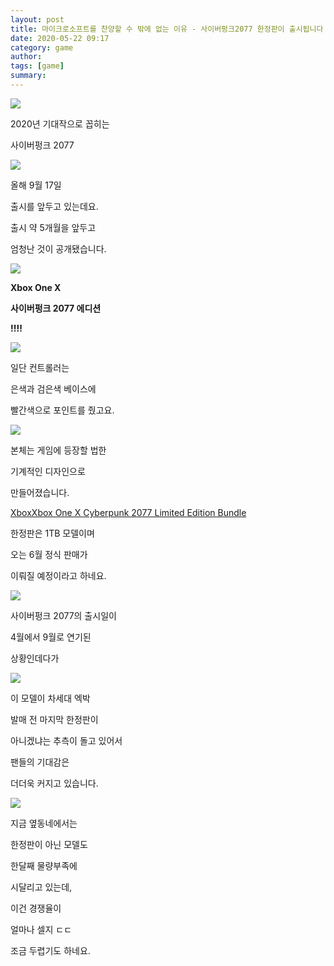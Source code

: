 ```yaml
---
layout: post
title: 마이크로소프트를 찬양할 수 밖에 없는 이유 - 사이버펑크2077 한정판이 출시됩니다
date: 2020-05-22 09:17
category: game
author: 
tags: [game]
summary: 
---
```



  
![](https://img1.daumcdn.net/thumb/R720x0/?fname=https%3A%2F%2Ft1.daumcdn.net%2Fliveboard%2Fpnn%2F5ac25ef907d143d6846b318a6762a04f.JPG)

2020년 기대작으로 꼽히는

사이버펑크 2077

![](https://img1.daumcdn.net/thumb/R720x0/?fname=https%3A%2F%2Ft1.daumcdn.net%2Fliveboard%2Fpnn%2F4b542bb9a9f94c72ad834acd5cb865ec.jpg)

올해 9월 17일

출시를 앞두고 있는데요.

  

출시 약 5개월을 앞두고

엄청난 것이 공개됐습니다.

![](https://img1.daumcdn.net/thumb/R720x0/?fname=https%3A%2F%2Ft1.daumcdn.net%2Fliveboard%2Fpnn%2F1d8af491a9ea44389e1964b8796aa1b9)

**Xbox One X**

**사이버펑크 2077 에디션**

**!!!!**

![](https://img1.daumcdn.net/thumb/R720x0/?fname=https%3A%2F%2Ft1.daumcdn.net%2Fliveboard%2Fpnn%2F8e374c1bdfec44709fa796f6bfdcc889.jpg)

일단 컨트롤러는

은색과 검은색 베이스에

빨간색으로 포인트를 줬고요.

![](https://img1.daumcdn.net/thumb/R720x0/?fname=https%3A%2F%2Ft1.daumcdn.net%2Fliveboard%2Fpnn%2Fbbdefaeccdd64d409c369633327488f6.jpg)

본체는 게임에 등장할 법한

기계적인 디자인으로

만들어졌습니다.

[XboxXbox One X Cyberpunk 2077 Limited Edition Bundle](https://www.youtube.com/watch?v=nDhVZlOJJvo)

한정판은 1TB 모델이며

오는 6월 정식 판매가

이뤄질 예정이라고 하네요.

![](https://img1.daumcdn.net/thumb/R720x0/?fname=https%3A%2F%2Ft1.daumcdn.net%2Fliveboard%2Fpnn%2F5a17f4f12bbd4a4c8a30a14aedc02a29.png)

사이버펑크 2077의 출시일이

4월에서 9월로 연기된

상황인데다가

![](https://img1.daumcdn.net/thumb/R720x0/?fname=https%3A%2F%2Ft1.daumcdn.net%2Fliveboard%2Fpnn%2F018883a780664128bc87e093fdf2e723.jpg)

이 모델이 차세대 엑박

발매 전 마지막 한정판이

아니겠냐는 추측이 돌고 있어서

  

팬들의 기대감은

더더욱 커지고 있습니다.

![](https://img1.daumcdn.net/thumb/R720x0/?fname=https%3A%2F%2Ft1.daumcdn.net%2Fliveboard%2Fpnn%2F3e82a6d77dcc42a7a7015a5c71ab8dfc.jpg)

지금 옆동네에서는

한정판이 아닌 모델도

  

한달째 물량부족에

시달리고 있는데,

  

이건 경쟁율이

얼마나 셀지 ㄷㄷ

  

조금 두렵기도 하네요.